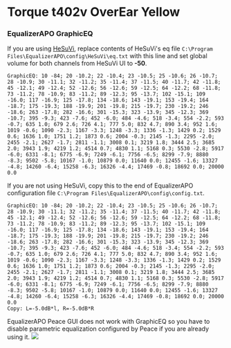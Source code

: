 # Torque t402v OverEar Yellow
### EqualizerAPO GraphicEQ
If you are using [HeSuVi](https://sourceforge.net/projects/hesuvi/), replace contents of HeSuVi's eq file `C:\Program Files\EqualizerAPO\config\HeSuVi\eq.txt` with this line and set global volume for both channels from HeSuVi UI to **-50**.
```
GraphicEQ: 10 -84; 20 -10.2; 22 -10.4; 23 -10.5; 25 -10.6; 26 -10.7; 28 -10.9; 30 -11.1; 32 -11.2; 35 -11.4; 37 -11.5; 40 -11.7; 42 -11.8; 45 -12.1; 49 -12.4; 52 -12.6; 56 -12.6; 59 -12.5; 64 -12.2; 68 -11.8; 73 -11.2; 78 -10.9; 83 -11.2; 89 -12.3; 95 -13.7; 102 -15.1; 109 -16.0; 117 -16.9; 125 -17.8; 134 -18.6; 143 -19.1; 153 -19.4; 164 -18.7; 175 -19.3; 188 -19.9; 201 -19.8; 215 -19.7; 230 -19.2; 246 -18.6; 263 -17.8; 282 -16.6; 301 -15.3; 323 -13.9; 345 -12.3; 369 -10.7; 395 -9.3; 423 -7.6; 452 -6.0; 484 -4.6; 518 -3.4; 554 -2.2; 593 -0.7; 635 1.0; 679 2.6; 726 4.1; 777 5.0; 832 4.7; 890 3.4; 952 1.6; 1019 -0.6; 1090 -2.3; 1167 -3.3; 1248 -3.3; 1336 -1.3; 1429 0.2; 1529 0.6; 1636 1.0; 1751 1.2; 1873 0.6; 2004 -0.3; 2145 -1.3; 2295 -2.0; 2455 -2.1; 2627 -1.7; 2811 -1.1; 3008 0.1; 3219 1.8; 3444 2.5; 3685 2.0; 3943 1.9; 4219 1.2; 4514 0.7; 4830 1.1; 5168 0.3; 5530 -2.8; 5917 -6.0; 6331 -8.1; 6775 -6.9; 7249 -6.1; 7756 -6.5; 8299 -7.9; 8880 -8.3; 9502 -5.8; 10167 -1.0; 10879 0.0; 11640 0.0; 12455 -1.6; 13327 -4.8; 14260 -6.4; 15258 -6.3; 16326 -4.4; 17469 -0.8; 18692 0.0; 20000 0.0
```
If you are not using HeSuVi, copy this to the end of EqualizerAPO configuration file `C:\Program Files\EqualizerAPO\config\config.txt`.
```
GraphicEQ: 10 -84; 20 -10.2; 22 -10.4; 23 -10.5; 25 -10.6; 26 -10.7; 28 -10.9; 30 -11.1; 32 -11.2; 35 -11.4; 37 -11.5; 40 -11.7; 42 -11.8; 45 -12.1; 49 -12.4; 52 -12.6; 56 -12.6; 59 -12.5; 64 -12.2; 68 -11.8; 73 -11.2; 78 -10.9; 83 -11.2; 89 -12.3; 95 -13.7; 102 -15.1; 109 -16.0; 117 -16.9; 125 -17.8; 134 -18.6; 143 -19.1; 153 -19.4; 164 -18.7; 175 -19.3; 188 -19.9; 201 -19.8; 215 -19.7; 230 -19.2; 246 -18.6; 263 -17.8; 282 -16.6; 301 -15.3; 323 -13.9; 345 -12.3; 369 -10.7; 395 -9.3; 423 -7.6; 452 -6.0; 484 -4.6; 518 -3.4; 554 -2.2; 593 -0.7; 635 1.0; 679 2.6; 726 4.1; 777 5.0; 832 4.7; 890 3.4; 952 1.6; 1019 -0.6; 1090 -2.3; 1167 -3.3; 1248 -3.3; 1336 -1.3; 1429 0.2; 1529 0.6; 1636 1.0; 1751 1.2; 1873 0.6; 2004 -0.3; 2145 -1.3; 2295 -2.0; 2455 -2.1; 2627 -1.7; 2811 -1.1; 3008 0.1; 3219 1.8; 3444 2.5; 3685 2.0; 3943 1.9; 4219 1.2; 4514 0.7; 4830 1.1; 5168 0.3; 5530 -2.8; 5917 -6.0; 6331 -8.1; 6775 -6.9; 7249 -6.1; 7756 -6.5; 8299 -7.9; 8880 -8.3; 9502 -5.8; 10167 -1.0; 10879 0.0; 11640 0.0; 12455 -1.6; 13327 -4.8; 14260 -6.4; 15258 -6.3; 16326 -4.4; 17469 -0.8; 18692 0.0; 20000 0.0
Copy: L=-5.0dB*l, R=-5.0dB*R
```
EqualizerAPO Peace GUI does not work with GraphicEQ so you have to disable parametric equalization configured by Peace if you are already using it.
![](https://raw.githubusercontent.com/jaakkopasanen/AutoEq/master/results/Sonoma%20Model%20One/innerfidelity/onear/Torque%20t402v%20OverEar%20Yellow/Torque%20t402v%20OverEar%20Yellow.png)
